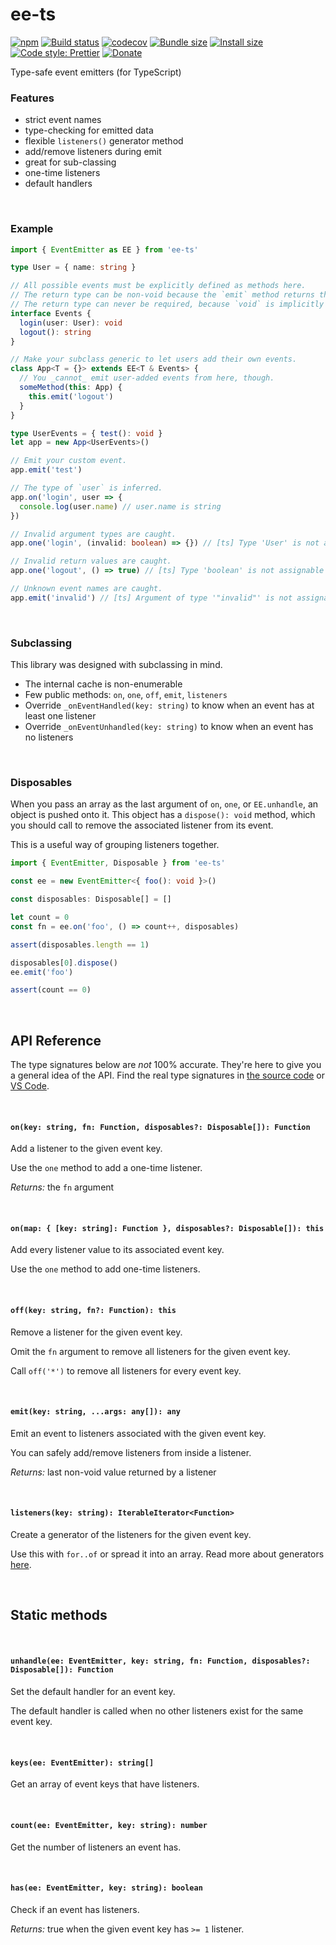 # ee-ts

[![npm](https://img.shields.io/npm/v/ee-ts.svg)](https://www.npmjs.com/package/ee-ts)
[![Build status](https://travis-ci.org/aleclarson/ee-ts.svg?branch=master)](https://travis-ci.org/aleclarson/ee-ts)
[![codecov](https://codecov.io/gh/aleclarson/ee-ts/branch/master/graph/badge.svg)](https://codecov.io/gh/aleclarson/ee-ts)
[![Bundle size](https://badgen.net/bundlephobia/min/ee-ts)](https://bundlephobia.com/result?p=ee-ts)
[![Install size](https://packagephobia.now.sh/badge?p=ee-ts)](https://packagephobia.now.sh/result?p=ee-ts)
[![Code style: Prettier](https://img.shields.io/badge/code_style-prettier-ff69b4.svg)](https://github.com/prettier/prettier)
[![Donate](https://img.shields.io/badge/Donate-PayPal-green.svg)](https://paypal.me/alecdotbiz)

Type-safe event emitters (for TypeScript)

### Features

- strict event names
- type-checking for emitted data
- flexible `listeners()` generator method
- add/remove listeners during emit
- great for sub-classing
- one-time listeners
- default handlers

&nbsp;

### Example

```ts
import { EventEmitter as EE } from 'ee-ts'

type User = { name: string }

// All possible events must be explicitly defined as methods here.
// The return type can be non-void because the `emit` method returns the last non-void value.
// The return type can never be required, because `void` is implicitly added to every event.
interface Events {
  login(user: User): void
  logout(): string
}

// Make your subclass generic to let users add their own events.
class App<T = {}> extends EE<T & Events> {
  // You _cannot_ emit user-added events from here, though.
  someMethod(this: App) {
    this.emit('logout')
  }
}

type UserEvents = { test(): void }
let app = new App<UserEvents>()

// Emit your custom event.
app.emit('test')

// The type of `user` is inferred.
app.on('login', user => {
  console.log(user.name) // user.name is string
})

// Invalid argument types are caught.
app.one('login', (invalid: boolean) => {}) // [ts] Type 'User' is not assignable to type 'boolean'.

// Invalid return values are caught.
app.one('logout', () => true) // [ts] Type 'boolean' is not assignable to type 'string | void'.

// Unknown event names are caught.
app.emit('invalid') // [ts] Argument of type '"invalid"' is not assignable to parameter of type '"login" | "logout"'.
```

&nbsp;

### Subclassing

This library was designed with subclassing in mind.

- The internal cache is non-enumerable
- Few public methods: `on`, `one`, `off`, `emit`, `listeners`
- Override `_onEventHandled(key: string)` to know when an event has at least one listener
- Override `_onEventUnhandled(key: string)` to know when an event has no listeners

&nbsp;

### Disposables

When you pass an array as the last argument of `on`, `one`, or `EE.unhandle`,
an object is pushed onto it. This object has a `dispose(): void` method, which
you should call to remove the associated listener from its event.

This is a useful way of grouping listeners together.

```ts
import { EventEmitter, Disposable } from 'ee-ts'

const ee = new EventEmitter<{ foo(): void }>()

const disposables: Disposable[] = []

let count = 0
const fn = ee.on('foo', () => count++, disposables)

assert(disposables.length == 1)

disposables[0].dispose()
ee.emit('foo')

assert(count == 0)
```

&nbsp;

## API Reference

The type signatures below are _not_ 100% accurate. They're here to give you a general idea of the API. Find the real type signatures in [the source code](./src/ee.ts) or [VS Code](https://code.visualstudio.com/docs/editor/intellisense).

&nbsp;

#### `on(key: string, fn: Function, disposables?: Disposable[]): Function`

Add a listener to the given event key.

Use the `one` method to add a one-time listener.

_Returns:_ the `fn` argument

&nbsp;

#### `on(map: { [key: string]: Function }, disposables?: Disposable[]): this`

Add every listener value to its associated event key.

Use the `one` method to add one-time listeners.

&nbsp;

#### `off(key: string, fn?: Function): this`

Remove a listener for the given event key.

Omit the `fn` argument to remove all listeners for the given event key.

Call `off('*')` to remove all listeners for every event key.

&nbsp;

#### `emit(key: string, ...args: any[]): any`

Emit an event to listeners associated with the given event key.

You can safely add/remove listeners from inside a listener.

_Returns:_ last non-void value returned by a listener

&nbsp;

#### `listeners(key: string): IterableIterator<Function>`

Create a generator of the listeners for the given event key.

Use this with `for..of` or spread it into an array. Read more about generators [here](https://medium.com/javascript-scene/the-hidden-power-of-es6-generators-observable-async-flow-control-cfa4c7f31435).

&nbsp;

## Static methods

&nbsp;

#### `unhandle(ee: EventEmitter, key: string, fn: Function, disposables?: Disposable[]): Function`

Set the default handler for an event key.

The default handler is called when no other listeners exist for the same event key.

&nbsp;

#### `keys(ee: EventEmitter): string[]`

Get an array of event keys that have listeners.

&nbsp;

#### `count(ee: EventEmitter, key: string): number`

Get the number of listeners an event has.

&nbsp;

#### `has(ee: EventEmitter, key: string): boolean`

Check if an event has listeners.

_Returns:_ true when the given event key has `>= 1` listener.

